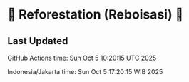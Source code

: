 
# 🌳 Reforestation (Reboisasi) 🌲

## Last Updated

GitHub Actions time: Sun Oct  5 10:20:15 UTC 2025

Indonesia/Jakarta time: Sun Oct  5 17:20:15 WIB 2025
